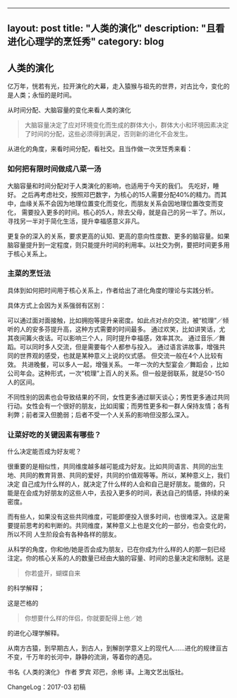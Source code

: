 
---
layout: post
title: "人类的演化"
description: "且看进化心理学的烹饪秀"
category: blog
---

## 人类的演化

亿万年，恍若有光，拉开演化的大幕，走入猿猴与祖先的世界，对古比今，变化的是人类；永恒的是时间。

从时间分配、大脑容量的变化来看人类的演化

> 大脑容量决定了应对环境变化而生成的群体大小，群体大小和环境因素决定了时间的分配，这些必须得到满足，否则新的进化不会发生。

从进化的角度，来看时间分配，看社交。且当作做一次烹饪秀来看：

### 如何把有限时间做成八菜一汤

大脑容量和时间分配对于人类演化的影响，也适用于今天的我们。
先吃好，睡好。 之后再考虑社交，按照邓巴数字，为核心的15人需要分配40%的精力。而其中，血缘关系不会因为地理位置变化而变化，而朋友关系会因地理位置改变而变化，
需要投入更多的时间。核心的5人，除去父母，就是自己的另一半了。所以，寻找另一半对于简化生活，提升幸福感意义非凡。

更复杂的深入的关系，要求更高的认知、更高的意向性度数、更多的脑容量。如果脑容量提升到一定程度，则只能提升时间的利用率。以社交为例，要把时间更多用于核心关系上。

###  主菜的烹饪法

具体到如何把时间用于核心关系上，作者给出了进化角度的理论与实践分析。

具体方式上会因为关系强弱有区别：

可以通过面对面接触，比如拥抱等提升亲密度。如此点对点的交流，被“梳理”／倾听的人的安多芬提升高，这种方式需要的时间最多。
通过欢笑，比如讲笑话，尤其夜间篝火夜话。可以影响三个人，同时提升幸福感，效率其次。
通过音乐／舞蹈。可以同时多人交流，但是需要每个人都参与投入。
通过语言讲故事，增强共同的世界观的感受，也就是某种意义上说的仪式感。 但交流一般在4个人比较有效。
共进晚餐，可以多人一起，增强关系。
一年一次的大型宴会／舞蹈会 ，比如公司年会。这种形式，一次“梳理”上百人的关系。但一般是弱联系，就是50-150人的区间。

不同性别的因素也会导致结果的不同，女性更多通过聊天谈心；男性更多通过共同行动。女性会有一个很好的朋友，比如闺蜜；而男性更多和一群人保持友情；各有利弊；前者深入但脆弱；后者不受一个人关系的影响但没那么深入。

###  让菜好吃的关键因素有哪些？

什么决定能否成为好友呢？

很重要的是相似性，共同维度越多越可能成为好友。比如共同语言、共同的出生地、共同的教育背景、共同的爱好，共同的价值观等等。所以，某种意义上，我们决定
自己成为什么样的人，就决定了什么样的人会和自己是好朋友。能做的，只能是在会成为好朋友的这些人中，去投入更多的时间，表达自己的情感，持续的亲密度。

而有些人，如果没有这些共同维度，可能即便投入很多时间，也很难深入。这是需要提前思考的和判断的。共同维度，某种意义上也是文化的一部分，也会变化的，所以不同
人生阶段会有各种各样的朋友。


从科学的角度，你和他/她是否会成为朋友，已在你成为什么样的人的那一刻已经注定。你的核心关系的人的数量已经由大脑的容量、时间的总量决定和限制。这是

>你若盛开，蝴蝶自来

的科学解释； 

这是芒格的

> 你想要什么样的伴侣，你就要配得上他／她

的进化心理学解释。

从南方古猿，到早期古人，到古人，到解剖学意义上的现代人......进化的规律亘古不变，千万年的长河中，静静的流淌，等着你的遇见。

书名《人类的演化》 作者 罗宾 邓巴，余彬 译。上海文艺出版社。 

ChangeLog：2017-03 初稿

